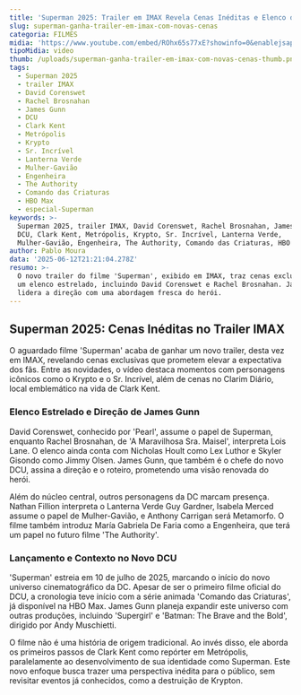 ```yaml
---
title: 'Superman 2025: Trailer em IMAX Revela Cenas Inéditas e Elenco de Peso'
slug: superman-ganha-trailer-em-imax-com-novas-cenas
categoria: FILMES
midia: 'https://www.youtube.com/embed/ROhx65s77xE?showinfo=0&enablejsapi=1'
tipoMidia: video
thumb: /uploads/superman-ganha-trailer-em-imax-com-novas-cenas-thumb.png
tags:
  - Superman 2025
  - trailer IMAX
  - David Corenswet
  - Rachel Brosnahan
  - James Gunn
  - DCU
  - Clark Kent
  - Metrópolis
  - Krypto
  - Sr. Incrível
  - Lanterna Verde
  - Mulher-Gavião
  - Engenheira
  - The Authority
  - Comando das Criaturas
  - HBO Max
  - especial-Superman
keywords: >-
  Superman 2025, trailer IMAX, David Corenswet, Rachel Brosnahan, James Gunn,
  DCU, Clark Kent, Metrópolis, Krypto, Sr. Incrível, Lanterna Verde,
  Mulher-Gavião, Engenheira, The Authority, Comando das Criaturas, HBO Max
author: Pablo Moura
data: '2025-06-12T21:21:04.278Z'
resumo: >-
  O novo trailer do filme 'Superman', exibido em IMAX, traz cenas exclusivas e
  um elenco estrelado, incluindo David Corenswet e Rachel Brosnahan. James Gunn
  lidera a direção com uma abordagem fresca do herói.
---
```


## Superman 2025: Cenas Inéditas no Trailer IMAX

<blockquote class="twitter-tweet"><a href="https://twitter.com/user/status/1933208385115316308"></a></blockquote>

O aguardado filme 'Superman' acaba de ganhar um novo trailer, desta vez em IMAX, revelando cenas exclusivas que prometem elevar a expectativa dos fãs. Entre as novidades, o vídeo destaca momentos com personagens icônicos como o Krypto e o Sr. Incrível, além de cenas no Clarim Diário, local emblemático na vida de Clark Kent.

### Elenco Estrelado e Direção de James Gunn

David Corenswet, conhecido por 'Pearl', assume o papel de Superman, enquanto Rachel Brosnahan, de 'A Maravilhosa Sra. Maisel', interpreta Lois Lane. O elenco ainda conta com Nicholas Hoult como Lex Luthor e Skyler Gisondo como Jimmy Olsen. James Gunn, que também é o chefe do novo DCU, assina a direção e o roteiro, prometendo uma visão renovada do herói.

Além do núcleo central, outros personagens da DC marcam presença. Nathan Fillion interpreta o Lanterna Verde Guy Gardner, Isabela Merced assume o papel de Mulher-Gavião, e Anthony Carrigan será Metamorfo. O filme também introduz María Gabriela De Faria como a Engenheira, que terá um papel no futuro filme 'The Authority'.

### Lançamento e Contexto no Novo DCU

'Superman' estreia em 10 de julho de 2025, marcando o início do novo universo cinematográfico da DC. Apesar de ser o primeiro filme oficial do DCU, a cronologia teve início com a série animada 'Comando das Criaturas', já disponível na HBO Max. James Gunn planeja expandir este universo com outras produções, incluindo 'Supergirl' e 'Batman: The Brave and the Bold', dirigido por Andy Muschietti.

O filme não é uma história de origem tradicional. Ao invés disso, ele aborda os primeiros passos de Clark Kent como repórter em Metrópolis, paralelamente ao desenvolvimento de sua identidade como Superman. Este novo enfoque busca trazer uma perspectiva inédita para o público, sem revisitar eventos já conhecidos, como a destruição de Krypton.

